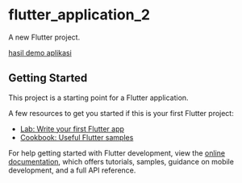 # flutter_application_2

A new Flutter project.

[hasil demo aplikasi](https://github.com/user-attachments/assets/bf36687f-7c6e-481f-9a71-0eece93c8f81)

## Getting Started

This project is a starting point for a Flutter application.

A few resources to get you started if this is your first Flutter project:

- [Lab: Write your first Flutter app](https://docs.flutter.dev/get-started/codelab)
- [Cookbook: Useful Flutter samples](https://docs.flutter.dev/cookbook)

For help getting started with Flutter development, view the
[online documentation](https://docs.flutter.dev/), which offers tutorials,
samples, guidance on mobile development, and a full API reference.
